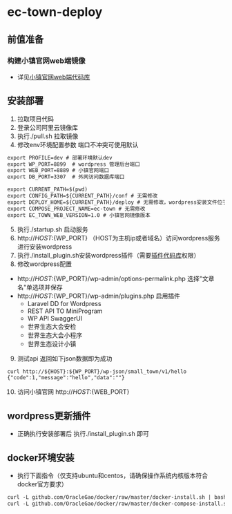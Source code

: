 # ec-town-deploy

## 前值准备
### 构建小镇官网web端镜像
- 详见[小镇官网web端代码库](https://code.clouderwork.com/cpic/ec-town-web)

## 安装部署
1. 拉取项目代码
2. 登录公司阿里云镜像库
3. 执行./pull.sh 拉取镜像
4. 修改env环境配置参数 端口不冲突可使用默认
``` txt
export PROFILE=dev # 部署环境默认dev
export WP_PORT=8899  # wordpress 管理后台端口
export WEB_PORT=8889 # 小镇官网端口
export DB_PORT=3307  # 外网访问数据库端口

export CURRENT_PATH=$(pwd) 
export CONFIG_PATH=${CURRENT_PATH}/conf # 无需修改
export DEPLOY_HOME=${CURRENT_PATH}/deploy # 无需修改，wordpress安装文件位于${DEPLOY_HOME}/web
export COMPOSE_PROJECT_NAME=ec-town # 无需修改
export EC_TOWN_WEB_VERSION=1.0 # 小镇官网镜像版本
```
5. 执行./startup.sh 启动服务
6. http://${HOST}:${WP_PORT} （HOST为主机ip或者域名）访问wordpress服务 进行安装wordpress
7. 执行./install_plugin.sh安装wordpress插件（需要[插件代码库](https://code.clouderwork.com/cpic/ec-wp-plugin)权限）
8. 修改wordpress配置

- http://${HOST}:${WP_PORT}/wp-admin/options-permalink.php  选择"文章名"单选项并保存
- http://${HOST}:${WP_PORT}/wp-admin/plugins.php 启用插件
  - Laravel DD for Wordpress
  - REST API TO MiniProgram
  - WP API SwaggerUI
  - 世界生态大会安检
  - 世界生态大会小程序
  - 世界生态设计小镇

9. 测试api 返回如下json数据即为成功
``` txt
curl http://${HOST}:${WP_PORT}/wp-json/small_town/v1/hello
{"code":1,"message":"hello","data":""}
```
10. 访问小镇官网 http://${HOST}:${WEB_PORT}

## wordpress更新插件
- 正确执行安装部署后 执行./install_plugin.sh 即可

## docker环境安装
- 执行下面指令（仅支持ubuntu和centos，请确保操作系统内核版本符合docker官方要求）
``` txt
curl -L github.com/OracleGao/docker/raw/master/docker-install.sh | bash
curl -L github.com/OracleGao/docker/raw/master/docker-compose-install.sh | bash
```

